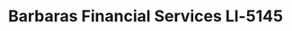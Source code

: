 ---
f_zip-code: 43506
f_state-code: OH
title: Barbaras Financial Services Ll-5145
f_phone: 419-633-1113
f_city-only: Bryan
f_address: 223 S Main Street Bryan
f_location-unique-id: '5145'
slug: barbaras-financial-services-ll-5145
updated-on: '2024-05-30T13:46:58.046Z'
created-on: '2024-05-30T13:36:59.803Z'
published-on: '2024-05-30T13:54:32.469Z'
f_city-state: cms/city/bryan-oh.md
f_company: cms/company/barbaras-financial-services-ll.md
f_state: cms/state/ohio.md
layout: '[payday-loan].html'
tags: payday-loan
---